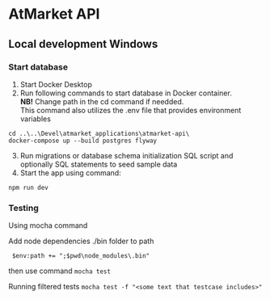# AtMarket API

## Local development Windows

### Start database

1. Start Docker Desktop
2. Run following commands to start database in Docker container.  
**NB!** Change path in the cd command if needded.  
This command also utilizes the .env file that provides environment variables

```shell
cd ..\..\Devel\atmarket_applications\atmarket-api\
docker-compose up --build postgres flyway
```
3. Run migrations or database schema initialization SQL script and optionally SQL statements to seed sample data
4. Start the app using command:

```shell
npm run dev   
```
### Testing

Using mocha command

Add node dependencies ./bin folder to path
```shell
 $env:path += ";$pwd\node_modules\.bin" 
```
then use command `mocha test`

Running filtered tests `mocha test -f "<some text that testcase includes>"`

